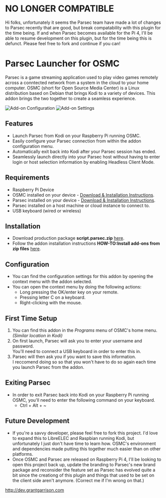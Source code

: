 # NO LONGER COMPATIBLE
Hi folks, unfortunately it seems the Parsec team have made a lot of changes to Parsec recently that are good, but break compatability with this plugin for the time being. If and when Parsec becomes available for the Pi 4, I'll be able to resume development on this plugin, but for the time being this is defunct. Please feel free to fork and continue if you can!

# Parsec Launcher for OSMC
Parsec is a game streaming application used to play video games remotely across a conntected network from a system in the cloud to your home computer. OSMC (short for Open Source Media Center) is a Linux distribution based on Debian that brings Kodi to a variety of devices. This addon brings the two together to create a seamless experience.

![Add-on Configuration](https://i.imgur.com/qm2vHi9.jpg)
![Add-on Settings](https://i.imgur.com/63NWEMi.jpg)

## Features
* Launch Parsec from Kodi on your Raspberry Pi running OSMC.
* Easily configure your Parsec connection from within the addon configuration menu.
* Automatically exit back into Kodi after your Parsec session has ended.
* Seamlessly launch directly into your Parsec host without having to enter login or host selection information by enabling Headless Client Mode.

## Requirements
* Raspberry Pi Device
* OSMC installed on your device - [Download & Installation Instructions](https://osmc.tv/download/).
* Parsec installed on your device - [Download & Installation Instructions](https://support.parsecgaming.com/hc/en-us/articles/115002699012-Setting-Up-On-Raspberry-Pi-Raspbian-).
* Parsec installed on a host machine or cloud instance to connect to.
* USB keyboard (wired or wireless)

## Installation
* Download production package **script.parsec.zip** [here](http://dev.grantgarrison.com/projects/script.parsec.zip).
* Follow the addon installation instructions **HOW-TO:Install add-ons from zip files** [here](https://kodi.wiki/view/HOW-TO:Install_add-ons_from_zip_files).

## Configuration
* You can find the configuration settings for this addon by opening the context menu with the addon selected.
* You can open the context menu by doing the following actions:
  * Long pressing the OK/enter key on your remote.
  * Pressing letter C on a keyboard.
  * Right-clicking with the mouse.

## First Time Setup
1. You can find this addon in the *Programs* menu of OSMC's home menu. *(Similar location in Kodi)*
1. On first launch, Parsec will ask you to enter your username and password.<br /> 
You'll need to connect a USB keyboard in order to enter this in.
1. Parsec will then ask you if you want to save this information.<br />
I reccomend doing so so that you won't have to do so again each time you launch Parsec from the addon.

## Exiting Parsec
* In order to exit Parsec back into Kodi on your Raspberry Pi running OSMC, you'll need to enter the following command on your keyboard.
  * Ctrl + Alt + ~

## Future Development
* If you're a savvy developer, please feel free to fork this project. I'd love to expand this to LibreELEC and Raspbian running Kodi, but unfortunately I just don't have time to learn how. OSMC's environment and dependencies made putting this together much easier than on other platforms.
* Once OSMC and Parsec are released on Raspberry Pi 4, I'll be looking to open this project back up, update the branding to Parsec's new brand package and reconsider the feature set as Parsec has evolved quite a bit since the creationg of this plugin and things that used to be set on the client side aren't anymore. (Correct me if I'm wrong on that.)

http://dev.grantgarrison.com
